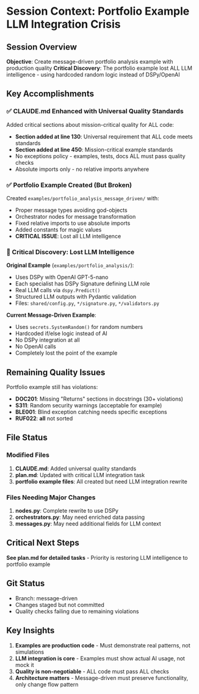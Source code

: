 # Session Context: Portfolio Example LLM Integration Crisis

## Session Overview
**Objective**: Create message-driven portfolio analysis example with production quality
**Critical Discovery**: The portfolio example lost ALL LLM intelligence - using hardcoded random logic instead of DSPy/OpenAI

## Key Accomplishments

### ✅ CLAUDE.md Enhanced with Universal Quality Standards
Added critical sections about mission-critical quality for ALL code:
- **Section added at line 130**: Universal requirement that ALL code meets standards
- **Section added at line 450**: Mission-critical example standards
- No exceptions policy - examples, tests, docs ALL must pass quality checks
- Absolute imports only - no relative imports anywhere

### ✅ Portfolio Example Created (But Broken)
Created `examples/portfolio_analysis_message_driven/` with:
- Proper message types avoiding god-objects
- Orchestrator nodes for message transformation
- Fixed relative imports to use absolute imports
- Added constants for magic values
- **CRITICAL ISSUE**: Lost all LLM intelligence

### 🔴 Critical Discovery: Lost LLM Intelligence

**Original Example** (`examples/portfolio_analysis/`):
- Uses DSPy with OpenAI GPT-5-nano
- Each specialist has DSPy Signature defining LLM role
- Real LLM calls via `dspy.Predict()`
- Structured LLM outputs with Pydantic validation
- Files: `shared/config.py`, `*/signature.py`, `*/validators.py`

**Current Message-Driven Example**:
- Uses `secrets.SystemRandom()` for random numbers
- Hardcoded if/else logic instead of AI
- No DSPy integration at all
- No OpenAI calls
- Completely lost the point of the example

## Remaining Quality Issues

Portfolio example still has violations:
- **DOC201**: Missing "Returns" sections in docstrings (30+ violations)
- **S311**: Random security warnings (acceptable for example)
- **BLE001**: Blind exception catching needs specific exceptions
- **RUF022**: __all__ not sorted

## File Status

### Modified Files
1. **CLAUDE.md**: Added universal quality standards
2. **plan.md**: Updated with critical LLM integration task
3. **portfolio example files**: All created but need LLM integration rewrite

### Files Needing Major Changes
1. **nodes.py**: Complete rewrite to use DSPy
2. **orchestrators.py**: May need enriched data passing
3. **messages.py**: May need additional fields for LLM context

## Critical Next Steps

**See plan.md for detailed tasks** - Priority is restoring LLM intelligence to portfolio example

## Git Status
- Branch: message-driven
- Changes staged but not committed
- Quality checks failing due to remaining violations

## Key Insights

1. **Examples are production code** - Must demonstrate real patterns, not simulations
2. **LLM integration is core** - Examples must show actual AI usage, not mock it
3. **Quality is non-negotiable** - ALL code must pass ALL checks
4. **Architecture matters** - Message-driven must preserve functionality, only change flow pattern